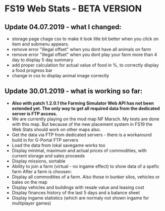 # FS19 Web Stats - BETA VERSION

## Update 04.07.2019 - what I changed:
- storage page chage css to make it look litle bit better when you click on item and submenu appears.
- remove error "illegal offset" when you dont have all animals on farm
- remove error "illegal offset" when you dont play your farm more than 4 day to display 5 day summary
- add proper calculation for actual value of food in %, to correctly display a food progress bar
- change in css to display animal image correctly

## Update 30.01.2019 - what is working so far:
- **Also with patch 1.2.0.1 the Farming Simulator Web API has not been extended yet. The only way to get all required data from the dedicated server is FTP access.**
- We are currently playing on the mod map NF Marsch. My tests are done with this map. But because of the new placement system in FS19 the Web Stats should work on other maps also.
- Get the data via FTP from dedicated servers - there is a workaround build in for G-Portal FTP servers
- Load the data from lokal savegame works too
- Display minimal, maximum and actual prices of commodities, with current storage and sales proceeds
- Display missions, sortable
- Ability to join a farm (virtual - no ingame effect) to show data of a spefic farm
After a farm is choosen:
- Display all commodities of a farm. Also those in bunker silos, vehicles or bales on the map
- Display vehicles and buildings with resale value and leasing cost
- Display finances history of the last 5 days and a balance sheet
- Display ingame statistics (which are normaly not shown ingame for multiplayer games)
